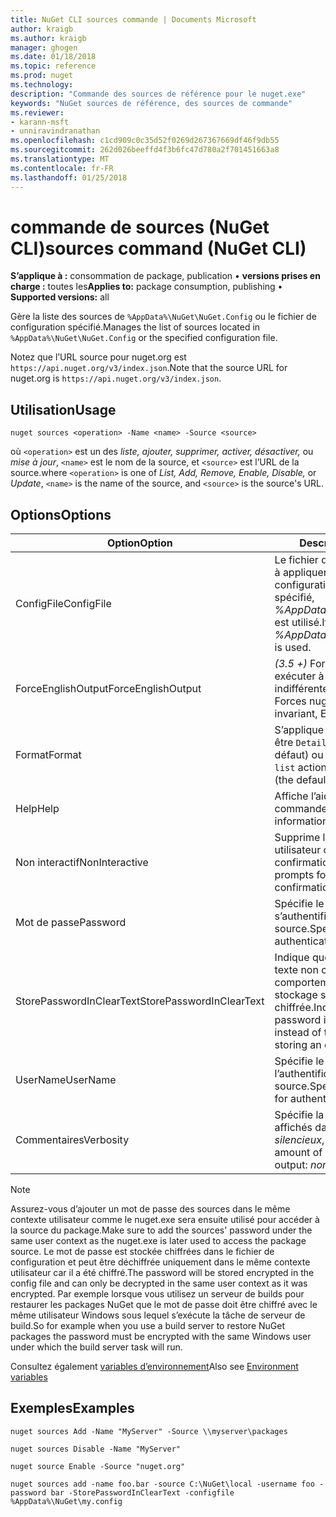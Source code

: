 ```yaml
---
title: NuGet CLI sources commande | Documents Microsoft
author: kraigb
ms.author: kraigb
manager: ghogen
ms.date: 01/18/2018
ms.topic: reference
ms.prod: nuget
ms.technology: 
description: "Commande des sources de référence pour le nuget.exe"
keywords: "NuGet sources de référence, des sources de commande"
ms.reviewer:
- karann-msft
- unniravindranathan
ms.openlocfilehash: c1cd909c0c35d52f0269d267367669df46f9db55
ms.sourcegitcommit: 262d026beeffd4f3b6fc47d780a2f701451663a8
ms.translationtype: MT
ms.contentlocale: fr-FR
ms.lasthandoff: 01/25/2018
---
```

# <a name="sources-command-nuget-cli"></a><span data-ttu-id="594b4-104">commande de sources (NuGet CLI)</span><span class="sxs-lookup"><span data-stu-id="594b4-104">sources command (NuGet CLI)</span></span>

<span data-ttu-id="594b4-105">**S’applique à :** consommation de package, publication &bullet; **versions prises en charge :** toutes les</span><span class="sxs-lookup"><span data-stu-id="594b4-105">**Applies to:** package consumption, publishing &bullet; **Supported versions:** all</span></span>

<span data-ttu-id="594b4-106">Gère la liste des sources de `%AppData%\NuGet\NuGet.Config` ou le fichier de configuration spécifié.</span><span class="sxs-lookup"><span data-stu-id="594b4-106">Manages the list of sources located in `%AppData%\NuGet\NuGet.Config` or the specified configuration file.</span></span>

<span data-ttu-id="594b4-107">Notez que l’URL source pour nuget.org est `https://api.nuget.org/v3/index.json`.</span><span class="sxs-lookup"><span data-stu-id="594b4-107">Note that the source URL for nuget.org is `https://api.nuget.org/v3/index.json`.</span></span>

## <a name="usage"></a><span data-ttu-id="594b4-108">Utilisation</span><span class="sxs-lookup"><span data-stu-id="594b4-108">Usage</span></span>

```cli
nuget sources <operation> -Name <name> -Source <source>
```

<span data-ttu-id="594b4-109">où `<operation>` est un des *liste, ajouter, supprimer, activer, désactiver,* ou *mise à jour*, `<name>` est le nom de la source, et `<source>` est l’URL de la source.</span><span class="sxs-lookup"><span data-stu-id="594b4-109">where `<operation>` is one of *List, Add, Remove, Enable, Disable,* or *Update*, `<name>` is the name of the source, and `<source>` is the source's URL.</span></span>

## <a name="options"></a><span data-ttu-id="594b4-110">Options</span><span class="sxs-lookup"><span data-stu-id="594b4-110">Options</span></span>

| <span data-ttu-id="594b4-111">Option</span><span class="sxs-lookup"><span data-stu-id="594b4-111">Option</span></span> | <span data-ttu-id="594b4-112">Description</span><span class="sxs-lookup"><span data-stu-id="594b4-112">Description</span></span> |
| --- | --- |
| <span data-ttu-id="594b4-113">ConfigFile</span><span class="sxs-lookup"><span data-stu-id="594b4-113">ConfigFile</span></span> | <span data-ttu-id="594b4-114">Le fichier de configuration NuGet à appliquer.</span><span class="sxs-lookup"><span data-stu-id="594b4-114">The NuGet configuration file to apply.</span></span> <span data-ttu-id="594b4-115">Si non spécifié, *%AppData%\NuGet\NuGet.Config* est utilisé.</span><span class="sxs-lookup"><span data-stu-id="594b4-115">If not specified, *%AppData%\NuGet\NuGet.Config* is used.</span></span> |
| <span data-ttu-id="594b4-116">ForceEnglishOutput</span><span class="sxs-lookup"><span data-stu-id="594b4-116">ForceEnglishOutput</span></span> | <span data-ttu-id="594b4-117">*(3.5 +)*  Force nuget.exe pour exécuter à l’aide d’une culture dite indifférente, en anglais.</span><span class="sxs-lookup"><span data-stu-id="594b4-117">*(3.5+)* Forces nuget.exe to run using an invariant, English-based culture.</span></span> |
| <span data-ttu-id="594b4-118">Format</span><span class="sxs-lookup"><span data-stu-id="594b4-118">Format</span></span> | <span data-ttu-id="594b4-119">S’applique à la `list` action et peut être `Detailed` (la valeur par défaut) ou `Short`.</span><span class="sxs-lookup"><span data-stu-id="594b4-119">Applies to the `list` action and can be `Detailed` (the default) or `Short`.</span></span> |
| <span data-ttu-id="594b4-120">Help</span><span class="sxs-lookup"><span data-stu-id="594b4-120">Help</span></span> | <span data-ttu-id="594b4-121">Affiche l’aide de la commande.</span><span class="sxs-lookup"><span data-stu-id="594b4-121">Displays help information for the command.</span></span> |
| <span data-ttu-id="594b4-122">Non interactif</span><span class="sxs-lookup"><span data-stu-id="594b4-122">NonInteractive</span></span> | <span data-ttu-id="594b4-123">Supprime les invites de saisie utilisateur ou les confirmations.</span><span class="sxs-lookup"><span data-stu-id="594b4-123">Suppresses prompts for user input or confirmations.</span></span> |
| <span data-ttu-id="594b4-124">Mot de passe</span><span class="sxs-lookup"><span data-stu-id="594b4-124">Password</span></span> | <span data-ttu-id="594b4-125">Spécifie le mot de passe pour s’authentifier auprès de la source.</span><span class="sxs-lookup"><span data-stu-id="594b4-125">Specifies the password for authenticating with the source.</span></span> |
| <span data-ttu-id="594b4-126">StorePasswordInClearText</span><span class="sxs-lookup"><span data-stu-id="594b4-126">StorePasswordInClearText</span></span> | <span data-ttu-id="594b4-127">Indique que le mot de passe en texte non chiffré au lieu du comportement par défaut de stockage sous forme chiffrée.</span><span class="sxs-lookup"><span data-stu-id="594b4-127">Indicates to store the password in unencrypted text instead of the default behavior of storing an encrypted form.</span></span> |
| <span data-ttu-id="594b4-128">UserName</span><span class="sxs-lookup"><span data-stu-id="594b4-128">UserName</span></span> | <span data-ttu-id="594b4-129">Spécifie le nom d’utilisateur pour l’authentification avec la source.</span><span class="sxs-lookup"><span data-stu-id="594b4-129">Specifies the user name for authenticating with the source.</span></span> |
| <span data-ttu-id="594b4-130">Commentaires</span><span class="sxs-lookup"><span data-stu-id="594b4-130">Verbosity</span></span> | <span data-ttu-id="594b4-131">Spécifie la quantité de détails affichés dans la sortie : *normal*, *silencieux*, *détaillées*.</span><span class="sxs-lookup"><span data-stu-id="594b4-131">Specifies the amount of detail displayed in the output: *normal*, *quiet*, *detailed*.</span></span> |

> [!Note]
> <span data-ttu-id="594b4-132">Assurez-vous d’ajouter un mot de passe des sources dans le même contexte utilisateur comme le nuget.exe sera ensuite utilisé pour accéder à la source du package.</span><span class="sxs-lookup"><span data-stu-id="594b4-132">Make sure to add the sources' password under the same user context as the nuget.exe is later used to access the package source.</span></span> <span data-ttu-id="594b4-133">Le mot de passe est stockée chiffrées dans le fichier de configuration et peut être déchiffrée uniquement dans le même contexte utilisateur car il a été chiffré.</span><span class="sxs-lookup"><span data-stu-id="594b4-133">The password will be stored encrypted in the config file and can only be decrypted in the same user context as it was encrypted.</span></span> <span data-ttu-id="594b4-134">Par exemple lorsque vous utilisez un serveur de builds pour restaurer les packages NuGet que le mot de passe doit être chiffré avec le même utilisateur Windows sous lequel s’exécute la tâche de serveur de build.</span><span class="sxs-lookup"><span data-stu-id="594b4-134">So for example when you use a build server to restore NuGet packages the password must be encrypted with the same Windows user under which  the build server task will run.</span></span>

<span data-ttu-id="594b4-135">Consultez également [variables d’environnement](cli-ref-environment-variables.md)</span><span class="sxs-lookup"><span data-stu-id="594b4-135">Also see [Environment variables](cli-ref-environment-variables.md)</span></span>

## <a name="examples"></a><span data-ttu-id="594b4-136">Exemples</span><span class="sxs-lookup"><span data-stu-id="594b4-136">Examples</span></span>

```cli
nuget sources Add -Name "MyServer" -Source \\myserver\packages

nuget sources Disable -Name "MyServer"

nuget source Enable -Source "nuget.org"

nuget sources add -name foo.bar -source C:\NuGet\local -username foo -password bar -StorePasswordInClearText -configfile %AppData%\NuGet\my.config
```
